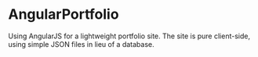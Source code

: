 AngularPortfolio
================

Using AngularJS for a lightweight portfolio site. The site is pure client-side, using simple JSON files in lieu of a database.
